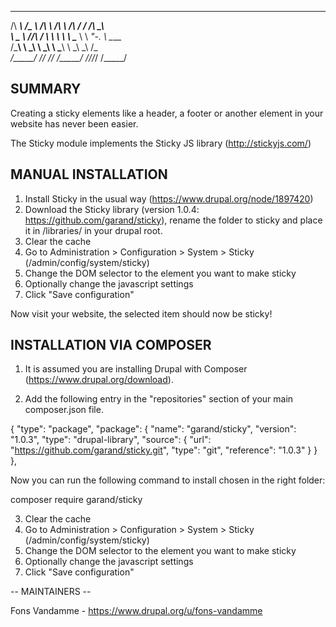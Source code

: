  ______     ______   __     ______     __  __     __  __
/\  ___\   /\__  _\ /\ \   /\  ___\   /\ \/ /    /\ \_\ \
\ \___  \  \/_/\ \/ \ \ \  \ \ \____  \ \  _"-.  \ \____ \
 \/\_____\    \ \_\  \ \_\  \ \_____\  \ \_\ \_\  \/\_____\
  \/_____/     \/_/   \/_/   \/_____/   \/_/\/_/   \/_____/

## SUMMARY

Creating a sticky elements like a header, a footer or another element in your website has never been easier.

The Sticky module implements the Sticky JS library
(http://stickyjs.com/)

## MANUAL INSTALLATION

1. Install Sticky in the usual way
   (https://www.drupal.org/node/1897420)
2. Download the Sticky library (version 1.0.4: https://github.com/garand/sticky),
rename the folder to sticky and place it in /libraries/
in your drupal root.
3. Clear the cache
4. Go to Administration > Configuration > System > Sticky
   (/admin/config/system/sticky)
5. Change the DOM selector to the element you want to make sticky
6. Optionally change the javascript settings
7. Click "Save configuration"

Now visit your website, the selected item should now be sticky!

## INSTALLATION VIA COMPOSER

1. It is assumed you are installing Drupal with Composer (https://www.drupal.org/download).

2. Add the following entry in the "repositories" section of your main composer.json file.

{
    "type": "package",
    "package": {
        "name": "garand/sticky",
        "version": "1.0.3",
        "type": "drupal-library",
        "source": {
            "url": "https://github.com/garand/sticky.git",
            "type": "git",
            "reference": "1.0.3"
        }
    }
},

Now you can run the following command to install chosen in the right folder:

composer require garand/sticky

3. Clear the cache
4. Go to Administration > Configuration > System > Sticky
   (/admin/config/system/sticky)
5. Change the DOM selector to the element you want to make sticky
6. Optionally change the javascript settings
7. Click "Save configuration"

-- MAINTAINERS --

Fons Vandamme - https://www.drupal.org/u/fons-vandamme
